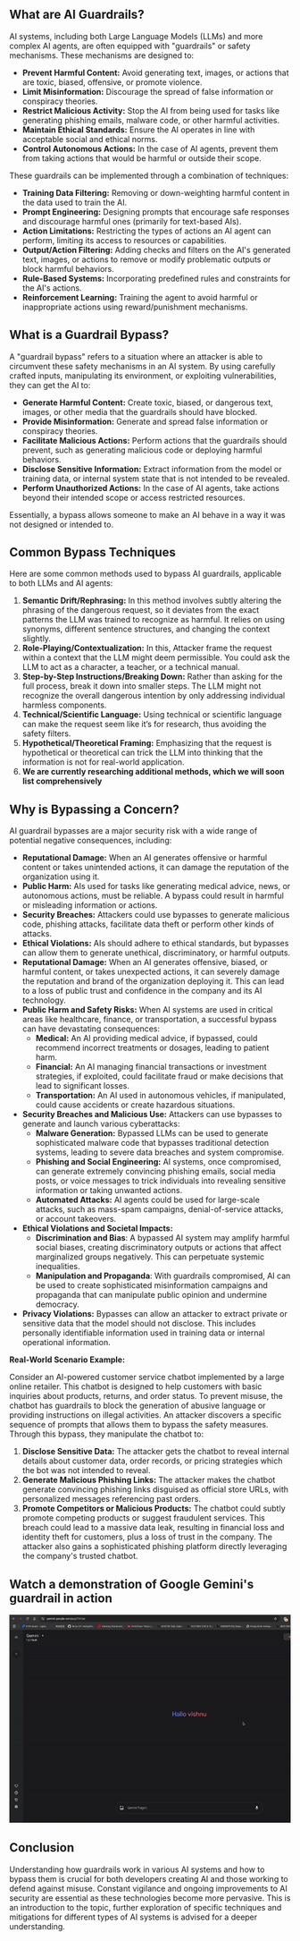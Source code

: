 ## What are AI Guardrails?

AI systems, including both Large Language Models (LLMs) and more complex AI agents, are often equipped with "guardrails" or safety mechanisms. These mechanisms are designed to:

*   **Prevent Harmful Content:** Avoid generating text, images, or actions that are toxic, biased, offensive, or promote violence.
*   **Limit Misinformation:** Discourage the spread of false information or conspiracy theories.
*   **Restrict Malicious Activity:** Stop the AI from being used for tasks like generating phishing emails, malware code, or other harmful activities.
*   **Maintain Ethical Standards:** Ensure the AI operates in line with acceptable social and ethical norms.
*   **Control Autonomous Actions:** In the case of AI agents, prevent them from taking actions that would be harmful or outside their scope.

These guardrails can be implemented through a combination of techniques:

*   **Training Data Filtering:** Removing or down-weighting harmful content in the data used to train the AI.
*   **Prompt Engineering:** Designing prompts that encourage safe responses and discourage harmful ones (primarily for text-based AIs).
*   **Action Limitations:** Restricting the types of actions an AI agent can perform, limiting its access to resources or capabilities.
*   **Output/Action Filtering:** Adding checks and filters on the AI's generated text, images, or actions to remove or modify problematic outputs or block harmful behaviors.
*   **Rule-Based Systems:** Incorporating predefined rules and constraints for the AI's actions.
*   **Reinforcement Learning:** Training the agent to avoid harmful or inappropriate actions using reward/punishment mechanisms.

   
## What is a Guardrail Bypass?

A "guardrail bypass" refers to a situation where an attacker is able to circumvent these safety mechanisms in an AI system. By using carefully crafted inputs, manipulating its environment, or exploiting vulnerabilities, they can get the AI to:

*   **Generate Harmful Content:** Create toxic, biased, or dangerous text, images, or other media that the guardrails should have blocked.
*   **Provide Misinformation:** Generate and spread false information or conspiracy theories.
*   **Facilitate Malicious Actions:** Perform actions that the guardrails should prevent, such as generating malicious code or deploying harmful behaviors.
*   **Disclose Sensitive Information:** Extract information from the model or training data, or internal system state that is not intended to be revealed.
*   **Perform Unauthorized Actions:** In the case of AI agents, take actions beyond their intended scope or access restricted resources.

Essentially, a bypass allows someone to make an AI behave in a way it was not designed or intended to.


## Common Bypass Techniques

Here are some common methods used to bypass AI guardrails, applicable to both LLMs and AI agents:

1.  **Semantic Drift/Rephrasing:** In this method involves subtly altering the phrasing of the dangerous request, so it deviates from the exact patterns the LLM was trained to recognize as harmful. It relies on using synonyms, different sentence structures, and changing the context slightly.
2.  **Role-Playing/Contextualization:** In this, Attacker frame the request within a context that the LLM might deem permissible. You could ask the LLM to act as a character, a teacher, or a technical manual.
3.  **Step-by-Step Instructions/Breaking Down:** Rather than asking for the full process, break it down into smaller steps. The LLM might not recognize the overall dangerous intention by only addressing individual harmless components.
4.  **Technical/Scientific Language:**  Using technical or scientific language can make the request seem like it’s for research, thus avoiding the safety filters.
5.  **Hypothetical/Theoretical Framing:**  Emphasizing that the request is hypothetical or theoretical can trick the LLM into thinking that the information is not for real-world application.
6.  **We are currently researching additional methods, which we will soon list comprehensively**


## Why is Bypassing a Concern?
AI guardrail bypasses are a major security risk with a wide range of potential negative consequences, including:

*   **Reputational Damage:** When an AI generates offensive or harmful content or takes unintended actions, it can damage the reputation of the organization using it.
*   **Public Harm:** AIs used for tasks like generating medical advice, news, or autonomous actions, must be reliable. A bypass could result in harmful or misleading information or actions.
*   **Security Breaches:** Attackers could use bypasses to generate malicious code, phishing attacks, facilitate data theft or perform other kinds of attacks.
*   **Ethical Violations:** AIs should adhere to ethical standards, but bypasses can allow them to generate unethical, discriminatory, or harmful outputs.
*   **Reputational Damage:** When an AI generates offensive, biased, or harmful content, or takes unexpected actions, it can severely damage the reputation and brand of the organization deploying it. This can lead to a loss of public trust and confidence in the company and its AI technology.
*   **Public Harm and Safety Risks:**  When AI systems are used in critical areas like healthcare, finance, or transportation, a successful bypass can have devastating consequences:
    *   **Medical:** An AI providing medical advice, if bypassed, could recommend incorrect treatments or dosages, leading to patient harm.
    *   **Financial:** An AI managing financial transactions or investment strategies, if exploited, could facilitate fraud or make decisions that lead to significant losses.
    *   **Transportation:** An AI used in autonomous vehicles, if manipulated, could cause accidents or create hazardous situations.
*   **Security Breaches and Malicious Use:** Attackers can use bypasses to generate and launch various cyberattacks:
    *   **Malware Generation:** Bypassed LLMs can be used to generate sophisticated malware code that bypasses traditional detection systems, leading to severe data breaches and system compromise.
    *   **Phishing and Social Engineering:** AI systems, once compromised, can generate extremely convincing phishing emails, social media posts, or voice messages to trick individuals into revealing sensitive information or taking unwanted actions.
    *   **Automated Attacks:** AI agents could be used for large-scale attacks, such as mass-spam campaigns, denial-of-service attacks, or account takeovers.
*  **Ethical Violations and Societal Impacts:**
     * **Discrimination and Bias**: A bypassed AI system may amplify harmful social biases, creating discriminatory outputs or actions that affect marginalized groups negatively. This can perpetuate systemic inequalities.
     * **Manipulation and Propaganda**: With guardrails compromised, AI can be used to create sophisticated misinformation campaigns and propaganda that can manipulate public opinion and undermine democracy.
*   **Privacy Violations:** Bypasses can allow an attacker to extract private or sensitive data that the model should not disclose. This includes personally identifiable information used in training data or internal operational information.

**Real-World Scenario Example:**

Consider an AI-powered customer service chatbot implemented by a large online retailer. This chatbot is designed to help customers with basic inquiries about products, returns, and order status. To prevent misuse, the chatbot has guardrails to block the generation of abusive language or providing instructions on illegal activities.
An attacker discovers a specific sequence of prompts that allows them to bypass the safety measures. Through this bypass, they manipulate the chatbot to:

1.  **Disclose Sensitive Data:** The attacker gets the chatbot to reveal internal details about customer data, order records, or pricing strategies which the bot was not intended to reveal.
2.  **Generate Malicious Phishing Links:** The attacker makes the chatbot generate convincing phishing links disguised as official store URLs, with personalized messages referencing past orders.
3.  **Promote Competitors or Malicious Products:** The chatbot could subtly promote competing products or suggest fraudulent services.
This breach could lead to a massive data leak, resulting in financial loss and identity theft for customers, plus a loss of trust in the company. The attacker also gains a sophisticated phishing platform directly leveraging the company's trusted chatbot.

## Watch a demonstration of Google Gemini's guardrail in action

![Animated GIF](https://raw.githubusercontent.com/vishnurajkv/public-images/refs/heads/main/Gemini%20Gurdrail.gif)


## Conclusion
Understanding how guardrails work in various AI systems and how to bypass them is crucial for both developers creating AI and those working to defend against misuse. Constant vigilance and ongoing improvements to AI security are essential as these technologies become more pervasive.
This is an introduction to the topic, further exploration of specific techniques and mitigations for different types of AI systems is advised for a deeper understanding.  


